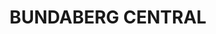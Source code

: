 ---
lastmod: '2025-04-06T06:05:21+00:00'
latitude: -24.88776
layout: suburb
longitude: 152.297855
postcode: '4670'
state: QLD
title: BUNDABERG CENTRAL
url: /qld/bundaberg-central/
---
